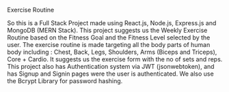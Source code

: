 Exercise Routine 

So this is a Full Stack Project made using React.js, Node.js, Express.js and MongoDB (MERN Stack). This project suggests us the Weekly Exercise Routine based on the Fitness Goal and 
the Fitness Level selected by the user. The exercise routine is made targeting all the body parts of human body including : Chest, Back, Legs, Shoulders, Arms (Biceps and Triceps), Core + Cardio. It suggests us the exercise form with the no of sets and reps.
This project also has Authentication system via JWT (jsonwebtoken), and has Signup and Signin pages were the user is authenticated. 
We also use the Bcrypt Library for password hashing. 



